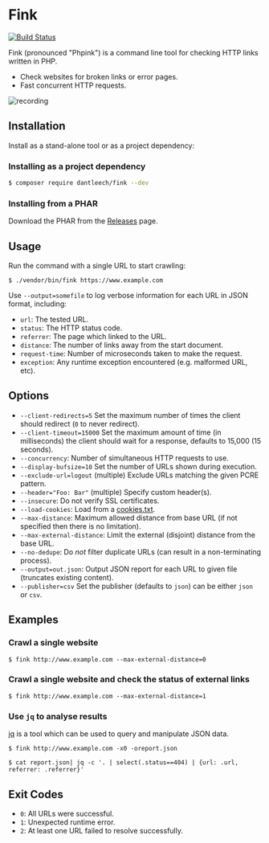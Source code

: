 Fink
====

[![Build Status](https://travis-ci.org/dantleech/fink.svg?branch=master)](https://travis-ci.org/dantleech/fink)

Fink (pronounced "Phpink") is a command line tool for checking HTTP links written in PHP.

- Check websites for broken links or error pages.
- Fast concurrent HTTP requests.

![recording](https://user-images.githubusercontent.com/530801/52165571-7d74d900-26fa-11e9-9086-318c479616a9.gif)

Installation
------------

Install as a stand-alone tool or as a project dependency:

### Installing as a project dependency

```bash
$ composer require dantleech/fink --dev
```

### Installing from a PHAR

Download the PHAR from the
[Releases](https://github.com/dantleech/fink/releases) page.

Usage
-----

Run the command with a single URL to start crawling:

```
$ ./vendor/bin/fink https://www.example.com
```

Use `--output=somefile` to log verbose information for each URL in JSON format, including:

- `url`: The tested URL.
- `status`: The HTTP status code.
- `referrer`: The page which linked to the URL.
- `distance`: The number of links away from the start document.
- `request-time`: Number of microseconds taken to make the request.
- `exception`: Any runtime exception encountered (e.g. malformed URL, etc).

Options
-------

- `--client-redirects=5` Set the maximum number of times the client should
  redirect (`0` to never redirect).
- `--client-timeout=15000` Set the maximum amount of time (in milliseconds)
  the client should wait for a response, defaults to 15,000 (15 seconds).
- `--concurrency`: Number of simultaneous HTTP requests to use.
- `--display-bufsize=10` Set the number of URLs shown during execution.
- `--exclude-url=logout` (multiple) Exclude URLs matching the given PCRE pattern.
- `--header="Foo: Bar"` (multiple) Specify custom header(s).
- `--insecure`: Do not verify SSL certificates.
- `--load-cookies`: Load from a [cookies.txt](http://www.cookiecentral.com/faq/#3.5).
- `--max-distance`: Maximum allowed distance from base URL (if not specified
  then there is no limitation).
- `--max-external-distance`: Limit the external (disjoint) distance from the
  base URL.
- `--no-dedupe`: Do _not_ filter duplicate URLs (can result in a
  non-terminating process).
- `--output=out.json`: Output JSON report for each URL to given file
  (truncates existing content).
- `--publisher=csv` Set the publisher (defaults to `json`) can be either
  `json` or `csv`.

Examples
--------

### Crawl a single website

```
$ fink http://www.example.com --max-external-distance=0
```

### Crawl a single website and check the status of external links

```
$ fink http://www.example.com --max-external-distance=1
```

### Use `jq` to analyse results

[jq](https://stedolan.github.io/jq/) is a tool which can be used to query and
manipulate JSON data.

```
$ fink http://www.example.com -x0 -oreport.json
```

```
$ cat report.json| jq -c '. | select(.status==404) | {url: .url, referrer: .referrer}'
```

Exit Codes
----------

- `0`: All URLs were successful.
- `1`: Unexpected runtime error.
- `2`: At least one URL failed to resolve successfully.
